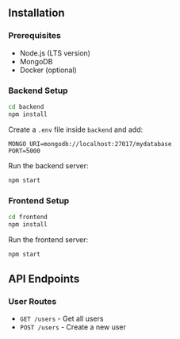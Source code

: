 ## Installation
### Prerequisites
- Node.js (LTS version)
- MongoDB
- Docker (optional)

### Backend Setup
```sh
cd backend
npm install
```
Create a `.env` file inside `backend` and add:
```
MONGO_URI=mongodb://localhost:27017/mydatabase
PORT=5000
```
Run the backend server:
```sh
npm start
```

### Frontend Setup
```sh
cd frontend
npm install
```
Run the frontend server:
```sh
npm start
```

## API Endpoints
### User Routes
- `GET /users` - Get all users
- `POST /users` - Create a new user

